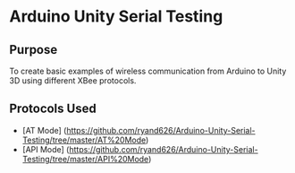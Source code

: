 # Arduino Unity Serial Testing

## Purpose
To create basic examples of wireless communication from Arduino to Unity 3D using different XBee protocols.

## Protocols Used
- [AT Mode] (https://github.com/ryand626/Arduino-Unity-Serial-Testing/tree/master/AT%20Mode)
- [API Mode] (https://github.com/ryand626/Arduino-Unity-Serial-Testing/tree/master/API%20Mode)